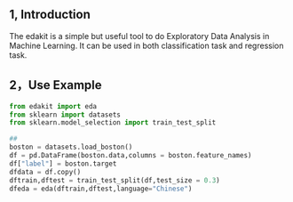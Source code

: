 ## 1, Introduction

The edakit is a simple but useful tool to do Exploratory Data Analysis in Machine Learning.
It can be used in both classification task and regression task. 


## 2，Use Example

```python 
from edakit import eda
from sklearn import datasets
from sklearn.model_selection import train_test_split

## 
boston = datasets.load_boston()
df = pd.DataFrame(boston.data,columns = boston.feature_names)
df["label"] = boston.target
dfdata = df.copy()
dftrain,dftest = train_test_split(df,test_size = 0.3)
dfeda = eda(dftrain,dftest,language="Chinese")

```